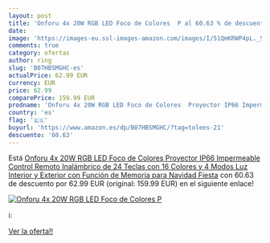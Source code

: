 ```yaml
---
layout: post
title: 'Onforu 4x 20W RGB LED Foco de Colores  P al 60.63 % de descuento'
date: 
image: 'https://images-eu.ssl-images-amazon.com/images/I/51QmKRWP4pL._SL200_.jpg'
comments: true
category: ofertas
author: ring
slug: 'B07HBSMGHC-es'
actualPrice: 62.99 EUR
currency: EUR
price: 62.99
comparePrice: 159.99 EUR
prodname: 'Onforu 4x 20W RGB LED Foco de Colores  Proyector IP66 Impermeable  Control Remoto Inalámbrico de 24 Teclas con 16 Colores y 4 Modos  Luz Interior y Exterior con Función de Memoria para Navidad Fiesta'
country: 'es'
flag: '🇪🇸'
buyurl: 'https://www.amazon.es/dp/B07HBSMGHC/?tag=tolees-21'
descuento: '60.63'
---
```


Está [Onforu 4x 20W RGB LED Foco de Colores  Proyector IP66 Impermeable  Control Remoto Inalámbrico de 24 Teclas con 16 Colores y 4 Modos  Luz Interior y Exterior con Función de Memoria para Navidad Fiesta](https://www.amazon.es/dp/B07HBSMGHC/?tag=tolees-21) con 60.63 de descuento por 62.99 EUR (original: 159.99 EUR) en el siguiente enlace!

[![Onforu 4x 20W RGB LED Foco de Colores  P](https://images-eu.ssl-images-amazon.com/images/I/51QmKRWP4pL._SL200_.jpg)](https://www.amazon.es/dp/B07HBSMGHC/?tag=tolees-21)

ℹ️:


[Ver la oferta!!](https://www.amazon.es/dp/B07HBSMGHC/?tag=tolees-21)
